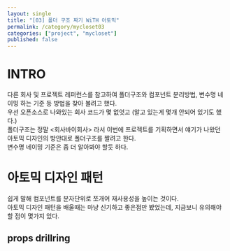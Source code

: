 ```yaml
---
layout: single
title: "[03] 폴더 구조 짜기 WiTH 아토믹"
permalink: /category/mycloset03
categories: ["project", "mycloset"]
published: false
---
```


# INTRO
다른 회사 및 프로젝트 레퍼런스를 참고하여  폴더구조와 컴포넌트 분리방법, 변수명 네이밍 하는 기준 등 방법을 찾아 볼려고 했다.  
우선 오픈소스로 나와있는 회사 코드가 몇 없엇고 (알고 있는게 몇개 안되어 있기도 했다.)  
폴더구조는 정말 <회사바이회사> 라서 이번에 프로젝트를 기획하면서 얘기가 나왔던 아토믹 디자인의 방안대로 폴더구조를 짤려고 한다.  
변수명 네이밍 기준은 좀 더 알아봐야 할듯 하다.  

# 아토믹 디자인 패턴
쉽게 말해 컴포넌트를 분자단위로 쪼개어 재사용성을 높이는 것이다.  
아토믹 디자인 패턴을 배울때는 마냥 신기하고 좋은점만 봤었는데, 지금보니 유의해야 할 점이 몇가지 있다. 

## props drillring 
